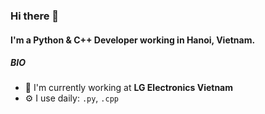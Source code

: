 ### Hi there 👋

#### I'm a Python & C++ Developer working in Hanoi, Vietnam.

##### BIO

- 🏢 I'm currently working at **LG Electronics Vietnam**
- ⚙️ I use daily: `.py`, `.cpp`
